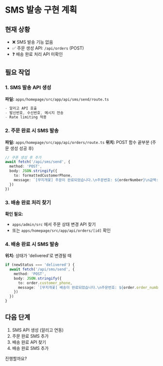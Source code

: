 # SMS 발송 구현 계획

## 현재 상황
- ❌ SMS 발송 기능 없음
- ✅ 주문 생성 API: `/api/orders` (POST)
- ❓ 배송 완료 처리 API 미확인

## 필요 작업

### 1. SMS 발송 API 생성
**파일:** `apps/homepage/src/app/api/sms/send/route.ts`
```typescript
- 알리고 API 호출
- 발신번호, 수신번호, 메시지 전송
- Rate limiting 적용
```

### 2. 주문 완료 시 SMS 발송
**파일:** `apps/homepage/src/app/api/orders/route.ts`
**위치:** POST 함수 끝부분 (주문 생성 성공 후)
```typescript
// 쿠폰 생성 후 추가
await fetch('/api/sms/send', {
  method: 'POST',
  body: JSON.stringify({
    to: formattedCustomerPhone,
    message: `[무지개꽃] 주문이 완료되었습니다.\n주문번호: ${orderNumber}\n금액: ${totalAmount.toLocaleString()}원`
  })
})
```

### 3. 배송 완료 처리 찾기
**확인 필요:**
- `apps/admin/src` 에서 주문 상태 변경 API 찾기
- 또는 `apps/homepage/src/app/api/orders/[id]` 확인

### 4. 배송 완료 시 SMS 발송
**위치:** 상태가 'delivered'로 변경될 때
```typescript
if (newStatus === 'delivered') {
  await fetch('/api/sms/send', {
    method: 'POST',
    body: JSON.stringify({
      to: order.customer_phone,
      message: `[무지개꽃] 배송이 완료되었습니다.\n주문번호: ${order.order_number}`
    })
  })
}
```

## 다음 단계
1. SMS API 생성 (알리고 연동)
2. 주문 완료 SMS 추가
3. 배송 완료 API 찾기
4. 배송 완료 SMS 추가

진행할까요?
